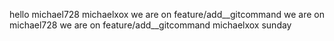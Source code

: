 hello michael728
michaelxox
we are on feature/add__gitcommand
we are on michael728
we are on feature/add__gitcommand michaelxox
sunday
